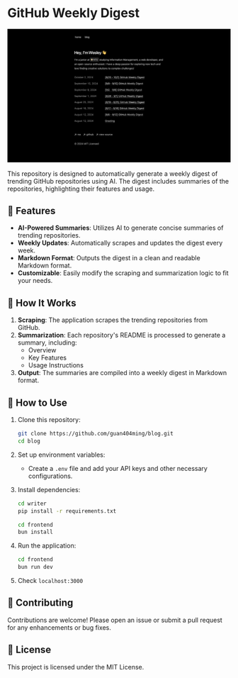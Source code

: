# GitHub Weekly Digest

![alt text](screenshot.png)

This repository is designed to automatically generate a weekly digest of trending GitHub repositories using AI. The digest includes summaries of the repositories, highlighting their features and usage.

## 🤖 Features

- **AI-Powered Summaries**: Utilizes AI to generate concise summaries of trending repositories.
- **Weekly Updates**: Automatically scrapes and updates the digest every week.
- **Markdown Format**: Outputs the digest in a clean and readable Markdown format.
- **Customizable**: Easily modify the scraping and summarization logic to fit your needs.

## 🤖 How It Works

1. **Scraping**: The application scrapes the trending repositories from GitHub.
2. **Summarization**: Each repository's README is processed to generate a summary, including:
   - Overview
   - Key Features
   - Usage Instructions
3. **Output**: The summaries are compiled into a weekly digest in Markdown format.

## 🤖 How to Use

1. Clone this repository:
   ```bash
   git clone https://github.com/guan404ming/blog.git
   cd blog
   ```

2. Set up environment variables:
   - Create a `.env` file and add your API keys and other necessary configurations.

3. Install dependencies:
   ```bash
   cd writer
   pip install -r requirements.txt
   ```
   ```bash
   cd frontend
   bun install
   ```

4. Run the application:
   ```bash
   cd frontend
   bun run dev
   ```

5. Check ```localhost:3000```

## 🤖 Contributing

Contributions are welcome! Please open an issue or submit a pull request for any enhancements or bug fixes.

## 🤖 License

This project is licensed under the MIT License.